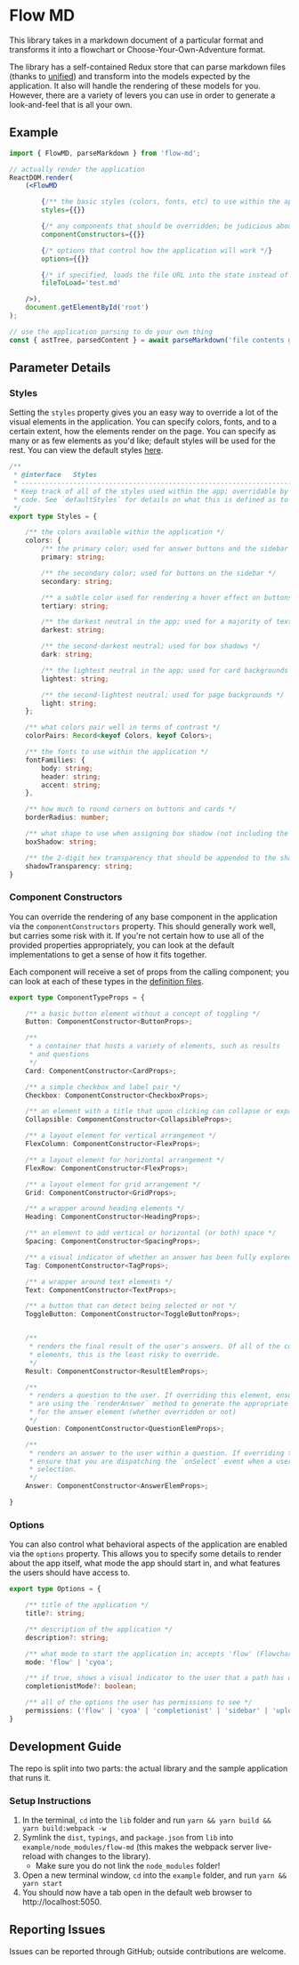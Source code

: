 # Flow MD

This library takes in a markdown document of a particular format and transforms it into a flowchart or Choose-Your-Own-Adventure format. 

The library has a self-contained Redux store that can parse markdown files (thanks to [unified](https://github.com/unifiedjs/unified)) and transform into the models expected by the application. It also will handle the rendering of these models for you. However, there are a variety of levers you can use in order to generate a look-and-feel that is all your own. 

## Example
```jsx
import { FlowMD, parseMarkdown } from 'flow-md';

// actually render the application
ReactDOM.render(
    (<FlowMD

        {/** the basic styles (colors, fonts, etc) to use within the application */}
        styles={{}}

        {/* any components that should be overridden; be judicious about how this is used */}
        componentConstructors={{}}

        {/* options that control how the application will work */}
        options={{}}

        {/* if specified, loads the file URL into the state instead of prompting the user to upload */}
        fileToLoad='test.md'

    />),
    document.getElementById('root')
);

// use the application parsing to do your own thing
const { astTree, parsedContent } = await parseMarkdown('file contents go here');
```

## Parameter Details

### Styles

Setting the `styles` property gives you an easy way to override a lot of the visual elements in the application. You can specify colors, fonts, and to a certain extent, how the elements render on the page. You can specify as many or as few elements as you'd like; default styles will be used for the rest. You can view the default styles [here](https://github.com/kipprice/flow-md/blob/main/lib/src/models/styles.ts).

```typescript
/**
 * @interface   Styles
 * ----------------------------------------------------------------------------
 * Keep track of all of the styles used within the app; overridable by calling
 * code. See `defaultStyles` for details on what this is defined as to start.
 */
export type Styles = {

    /** the colors available within the application */
    colors: {
        /** the primary color; used for answer buttons and the sidebar */
        primary: string;

        /** the secondary color; used for buttons on the sidebar */
        secondary: string;

        /** a subtle color used for rendering a hover effect on buttons in choose-your-own-adventure mode */
        tertiary: string;

        /** the darkest neutral in the app; used for a majority of text content */
        darkest: string;

        /** the second-darkest neutral; used for box shadows */
        dark: string;

        /** the lightest neutral in the app; used for card backgrounds */
        lightest: string;

        /** the second-lightest neutral; used for page backgrounds */
        light: string;
    };

    /** what colors pair well in terms of contrast */
    colorPairs: Record<keyof Colors, keyof Colors>;

    /** the fonts to use within the application */
    fontFamilies: {
        body: string;
        header: string;
        accent: string;
    },

    /** how much to round corners on buttons and cards */
    borderRadius: number;

    /** what shape to use when assigning box shadow (not including the color), e.g. '2px p2x 0 4px' */
    boxShadow: string;

    /** the 2-digit hex transparency that should be appended to the shadow color with box-shadows, e.g. 'AA' */
    shadowTransparency: string;
}
```

### Component Constructors

You can override the rendering of any base component in the application via the `componentConstructors` property. This should generally work well, but carries some risk with it. If you're not certain how to use all of the provided properties appropriately, you can look at the default implementations to get a sense of how it fits together.

Each component will receive a set of props from the calling component; you can look at each of these types in the [definition files](TODO).

```typescript
export type ComponentTypeProps = {

    /** a basic button element without a concept of toggling */
    Button: ComponentConstructor<ButtonProps>;

    /** 
     * a container that hosts a variety of elements, such as results
     * and questions
     */
    Card: ComponentConstructor<CardProps>;

    /** a simple checkbox and label pair */
    Checkbox: ComponentConstructor<CheckboxProps>;

    /** an element with a title that upon clicking can collapse or expand its children */
    Collapsible: ComponentConstructor<CollapsibleProps>;

    /** a layout element for vertical arrangement */
    FlexColumn: ComponentConstructor<FlexProps>;

    /** a layout element for horizontal arrangement */
    FlexRow: ComponentConstructor<FlexProps>;

    /** a layout element for grid arrangement */
    Grid: ComponentConstructor<GridProps>;

    /** a wrapper around heading elements */
    Heading: ComponentConstructor<HeadingProps>;

    /** an element to add vertical or horizontal (or both) space */
    Spacing: ComponentConstructor<SpacingProps>;

    /** a visual indicator of whether an answer has been fully explored */
    Tag: ComponentConstructor<TagProps>;

    /** a wrapper around text elements */
    Text: ComponentConstructor<TextProps>;

    /** a button that can detect being selected or not */
    ToggleButton: ComponentConstructor<ToggleButtonProps>;


    /**
     * renders the final result of the user's answers. Of all of the complex 
     * elements, this is the least risky to override.
     */
    Result: ComponentConstructor<ResultElemProps>;

    /**
     * renders a question to the user. If overriding this element, ensure that you
     * are using the `renderAnswer` method to generate the appropriate JSX wrapper 
     * for the answer element (whether overridden or not)
     */
    Question: ComponentConstructor<QuestionElemProps>;

    /** 
     * renders an answer to the user within a question. If overriding this element,
     * ensure that you are dispatching the `onSelect` event when a user makes a 
     * selection.
     */
    Answer: ComponentConstructor<AnswerElemProps>;

}
```


### Options

You can also control what behavioral aspects of the application are enabled via the `options` property. This allows you to specify some details to render about the app itself, what mode the app should start in, and what features the users should have access to.

```typescript
export type Options = {

    /** title of the application */
    title?: string;

    /** description of the application */
    description?: string;

    /** what mode to start the application in; accepts 'flow' (Flowchart Mode) or 'cyoa' (Choose-Your-Own-Adventure) */
    mode: 'flow' | 'cyoa';

    /** if true, shows a visual indicator to the user that a path has or hasn't been explored */
    completionistMode?: boolean;

    /** all of the options the user has permissions to see */
    permissions: ('flow' | 'cyoa' | 'completionist' | 'sidebar' | 'upload' | 'fileDetails')[];
}
```

## Development Guide

The repo is split into two parts: the actual library and the sample application that runs it. 

### Setup Instructions
1. In the terminal, `cd` into the `lib` folder and run `yarn && yarn build && yarn build:webpack -w`
1. Symlink the `dist`, `typings`, and `package.json` from `lib` into `example/node_modules/flow-md` (this makes the webpack server live-reload with changes to the library).
    - Make sure you do not link the `node_modules` folder!
1. Open a new terminal window, `cd` into the `example` folder, and run `yarn && yarn start`
1. You should now have a tab open in the default web browser to http://localhost:5050.

## Reporting Issues
Issues can be reported through GitHub; outside contributions are welcome.
